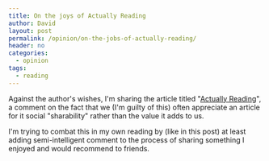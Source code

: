 ```yaml
---
title: On the joys of Actually Reading
author: David
layout: post
permalink: /opinion/on-the-jobs-of-actually-reading/
header: no
categories:
  - opinion
tags:
  - reading
---
```

Against the author's wishes, I'm sharing the article titled "[Actually Reading][1]", a comment on the fact that we (I'm guilty of this) often appreciate an article for it social "sharability" rather than the value it adds to us.

I'm trying to combat this in my own reading by (like in this post) at least adding semi-intelligent comment to the process of sharing something I enjoyed and would recommend to friends.

[1]: https://medium.com/best-thing-i-found-online-today/7333481c0b1a
